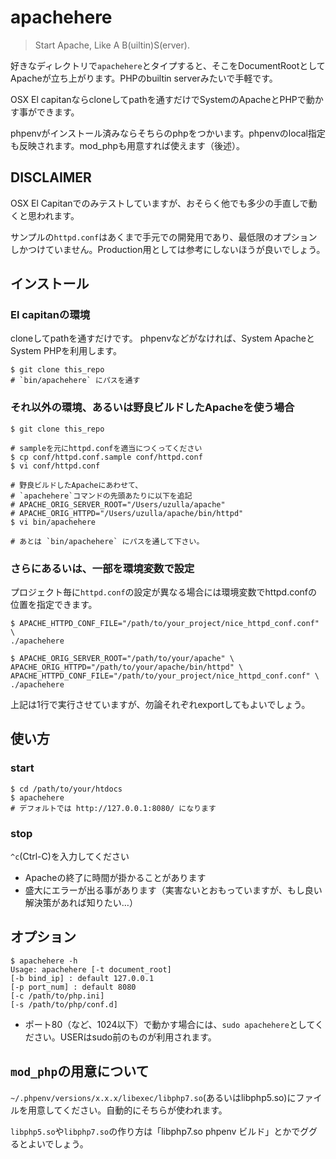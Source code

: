 # apachehere

> Start Apache, Like A B(uiltin)S(erver).

好きなディレクトリで`apachehere`とタイプすると、そこをDocumentRootとしてApacheが立ち上がります。PHPのbuiltin serverみたいで手軽です。

OSX El capitanならcloneしてpathを通すだけでSystemのApacheとPHPで動かす事ができます。

phpenvがインストール済みならそちらのphpをつかいます。phpenvのlocal指定も反映されます。mod_phpも用意すれば使えます（後述）。


## DISCLAIMER

OSX El Capitanでのみテストしていますが、おそらく他でも多少の手直しで動くと思われます。

サンプルの`httpd.conf`はあくまで手元での開発用であり、最低限のオプションしかつけていません。Production用としては参考にしないほうが良いでしょう。

## インストール

### El capitanの環境

cloneしてpathを通すだけです。 phpenvなどがなければ、System ApacheとSystem PHPを利用します。

```
$ git clone this_repo
# `bin/apachehere` にパスを通す

```

### それ以外の環境、あるいは野良ビルドしたApacheを使う場合

```
$ git clone this_repo

# sampleを元にhttpd.confを適当につくってください
$ cp conf/httpd.conf.sample conf/httpd.conf
$ vi conf/httpd.conf

# 野良ビルドしたApacheにあわせて、
# `apachehere`コマンドの先頭あたりに以下を追記
# APACHE_ORIG_SERVER_ROOT="/Users/uzulla/apache"
# APACHE_ORIG_HTTPD="/Users/uzulla/apache/bin/httpd"
$ vi bin/apachehere

# あとは `bin/apachehere` にパスを通して下さい。
```

### さらにあるいは、一部を環境変数で設定

プロジェクト毎に`httpd.conf`の設定が異なる場合には環境変数でhttpd.confの位置を指定できます。

```
$ APACHE_HTTPD_CONF_FILE="/path/to/your_project/nice_httpd_conf.conf" \
./apachehere

$ APACHE_ORIG_SERVER_ROOT="/path/to/your/apache" \
APACHE_ORIG_HTTPD="/path/to/your/apache/bin/httpd" \
APACHE_HTTPD_CONF_FILE="/path/to/your_project/nice_httpd_conf.conf" \
./apachehere
```

上記は1行で実行させていますが、勿論それぞれexportしてもよいでしょう。

## 使い方

### start

```
$ cd /path/to/your/htdocs
$ apachehere
# デフォルトでは http://127.0.0.1:8080/ になります
```

### stop

`^c`(Ctrl-C)を入力してください

- Apacheの終了に時間が掛かることがあります
- 盛大にエラーが出る事があります（実害ないとおもっていますが、もし良い解決策があれば知りたい…）

## オプション

```
$ apachehere -h
Usage: apachehere [-t document_root]
[-b bind_ip] : default 127.0.0.1
[-p port_num] : default 8080
[-c /path/to/php.ini]
[-s /path/to/php/conf.d]
```

- ポート80（など、1024以下）で動かす場合には、`sudo apachehere`としてください。USERはsudo前のものが利用されます。


## `mod_php`の用意について

`~/.phpenv/versions/x.x.x/libexec/libphp7.so`(あるいはlibphp5.so)にファイルを用意してください。自動的にそちらが使われます。

`libphp5.so`や`libphp7.so`の作り方は「libphp7.so phpenv ビルド」とかでググるとよいでしょう。

